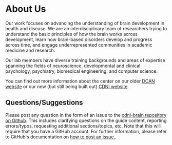# About Us

Our work focuses on advancing the understanding of brain development in health and disease. We are an interdisciplinary team of researchers trying to understand the basic principles of how the brain works across development, learn how brain-based disorders develop and progress across time, and engage underrepresented communities in academic medicine and research.

Our lab members have diverse training backgrounds and areas of expertise spanning the fields of neuroscience, developmental and clinical psychology, psychiatry, biomedical engineering, and computer science.

You can find out more information about the center on our older [DCAN website](https://innovation.umn.edu/developmental-cognition-and-neuroimaging-lab/) or our new (but still being built out) [CDNI website](https://cdni.umn.edu/).


## Questions/Suggestions

Please post any question in the form of an issue to the [cdni-brain repository on Github](https://github.com/DCAN-Labs/cdni-brain/issues). This includes clarifying questions on the guide content, reporting errors/typos, requesting additional sections/topics, etc. Note that this will require that you have a GitHub account. For further information, please refer to GitHub's documentation on [how to post an issue.](https://docs.github.com/en/issues/tracking-your-work-with-issues/creating-an-issue).